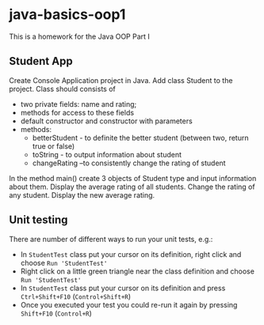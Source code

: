 # java-basics-oop1

This is a homework for the Java OOP Part I

## Student App

Create Console Application project in Java. Add class Student to the project.
Class should consists of
- two private fields: name and rating; 
- methods for access to these fields
- default constructor and constructor with parameters 
- methods:
    - betterStudent - to definite the better student (between two, return true or false)
    - toString - to output information about student
    - changeRating –to consistently change the rating of student

In the method main() create 3 objects of Student type and input information about them.
Display the average rating of all students.
Change the rating of any student.
Display the new average rating.

## Unit testing
There are number of different ways to run your unit tests, e.g.:
* In `StudentTest` class put your cursor on its definition, right click and choose `Run 'StudentTest'`
* Right click on a little green triangle near the class definition and choose `Run 'StudentTest'`
* In `StudentTest` class put your cursor on its definition and press `Ctrl+Shift+F10` (`Control+Shift+R`)
* Once you executed your test you could re-run it again by pressing `Shift+F10` (`Control+R`)
